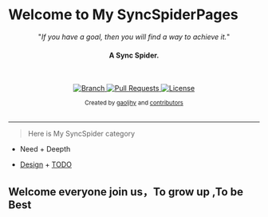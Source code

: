 # Welcome to My SyncSpiderPages

<p align="center">"<i>If you have a goal, then you will find a way to achieve it.</i>"</p>

<h4 align="center">A Sync Spider.</h4>

<br>

<p align="center">
  <a href="https://github.com/gaoljhy/SyncSpider/tree/master">
    <img src="https://img.shields.io/badge/Branch-master-green.svg?longCache=true"
        alt="Branch">
  </a>
  <a href="https://github.com/gaoljhy/SyncSpider/pulls">
    <img src="https://img.shields.io/badge/PRs-welcome-brightgreen.svg?longCache=true"
        alt="Pull Requests">
  </a>
  <a href="https://github.com/gaoljhy/SyncSpider/blob/master/LICENSE">
    <img src="https://img.shields.io/badge/License-MIT-blue.svg?longCache=true"
        alt="License">
  </a>
</p>

<div align="center">
  <sub>Created by
  <a href="http://grj321.com">gaoljhy</a> and
  <a href="https://github.com/gaoljhy/SyncSpider/contributors">
    contributors
  </a>
</div>

<br>

---

> Here is My SyncSpider category

- Need + Deepth

- [Design](./Design.md) + [TODO](./TODO)

## Welcome everyone join us，To grow up ,To be Best
